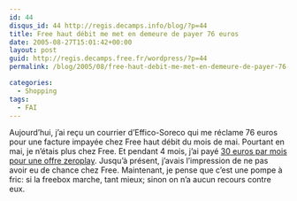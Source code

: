 ```yaml
---
id: 44
disqus_id: 44 http://regis.decamps.info/blog/?p=44
title: Free haut débit me met en demeure de payer 76 euros
date: 2005-08-27T15:01:42+00:00
layout: post
guid: http://regis.decamps.free.fr/wordpress/?p=44
permalink: /blog/2005/08/free-haut-debit-me-met-en-demeure-de-payer-76-euros/

categories:
  - Shopping
tags:
  - FAI
---
```

Aujourd’hui, j’ai reçu un courrier d’Effico-Soreco qui me réclame 76 euros pour une facture impayée chez Free haut débit du mois de mai. Pourtant en mai, je n’étais plus chez Free. Et pendant 4 mois, j’ai payé  [30 euros par mois pour une offre zeroplay](http://www.ciao.fr/Freebox__Avis_851481). Jusqu’à présent, j’avais l’impression de ne pas avoir eu de chance chez Free. Maintenant, je pense que c’est une pompe à fric: si la freebox marche, tant mieux; sinon on n’a aucun recours contre eux.
